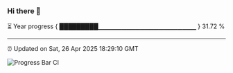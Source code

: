 ### Hi there 👋

⏳ Year progress { █████████▁▁▁▁▁▁▁▁▁▁▁▁▁▁▁▁▁▁▁▁▁ } 31.72 %

---

⏰ Updated on Sat, 26 Apr 2025 18:29:10 GMT

![Progress Bar CI](https://github.com/ZhaoGui/ZhaoGui/workflows/Progress%20Bar%20CI/badge.svg)
